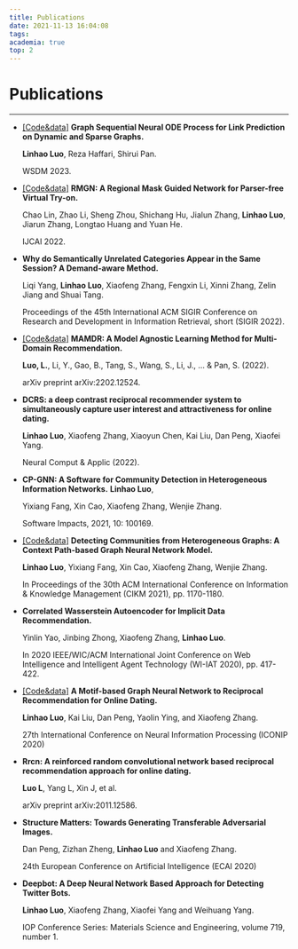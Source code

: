 ```yaml
---
title: Publications
date: 2021-11-13 16:04:08
tags:
academia: true
top: 2
---
```


# Publications
----
*  [\[Code&data\]](https://github.com/RManLuo/GSNOP) **Graph Sequential Neural ODE Process for Link Prediction on Dynamic and Sparse Graphs.** 
  
    **Linhao Luo**, Reza Haffari, Shirui Pan.
  
    WSDM 2023.

* [\[Code&data\]](https://github.com/jokerlc/RMGN-VITON) **RMGN: A Regional Mask Guided Network for Parser-free Virtual Try-on.** 
  
  Chao Lin, Zhao Li, Sheng Zhou, Shichang Hu, Jialun Zhang, **Linhao Luo**, Jiarun Zhang, Longtao Huang and Yuan He.
  
  IJCAI 2022. 
*  **Why do Semantically Unrelated Categories Appear in the Same Session? A Demand-aware Method.** 
    
    Liqi Yang, **Linhao Luo**, Xiaofeng Zhang, Fengxin Li, Xinni Zhang, Zelin Jiang and Shuai Tang.
    
    Proceedings of the 45th International ACM SIGIR Conference on Research and Development in Information Retrieval, short (SIGIR 2022).

* [\[Code&data\]](https://github.com/RManLuo/MAMDR) **MAMDR: A Model Agnostic Learning Method for Multi-Domain Recommendation.** 
  
  **Luo, L.**, Li, Y., Gao, B., Tang, S., Wang, S., Li, J., ... & Pan, S. (2022). 
  
  arXiv preprint arXiv:2202.12524.

*  **DCRS: a deep contrast reciprocal recommender system to simultaneously capture user interest and attractiveness for online dating.** 
  
    **Linhao Luo**, Xiaofeng Zhang, Xiaoyun Chen, Kai Liu, Dan Peng, Xiaofei Yang. 
    
    Neural Comput & Applic (2022).

* **CP-GNN: A Software for Community Detection in Heterogeneous Information Networks.** **Linhao Luo**, 
  
    Yixiang Fang, Xin Cao, Xiaofeng Zhang, Wenjie Zhang. 
    
    Software Impacts, 2021, 10: 100169.

* [\[Code&data\]](https://github.com/RManLuo/CP-GNN) **Detecting Communities from Heterogeneous Graphs: A Context Path-based Graph Neural Network Model.** 
  
  **Linhao Luo**, Yixiang Fang, Xin Cao, Xiaofeng Zhang, Wenjie Zhang. 
  
  In Proceedings of the 30th ACM International Conference on Information & Knowledge Management (CIKM 2021), pp. 1170-1180.

* **Correlated Wasserstein Autoencoder for Implicit Data Recommendation.** 
  
    Yinlin Yao, Jinbing Zhong, Xiaofeng Zhang, **Linhao Luo**.
    
    In 2020 IEEE/WIC/ACM International Joint Conference on Web Intelligence and Intelligent Agent Technology (WI-IAT 2020), pp. 417-422.

* [\[Code&data\]](https://github.com/RManLuo/MotifGNN) **A Motif-based Graph Neural Network to Reciprocal Recommendation for Online Dating.** 
  
  **Linhao Luo**, Kai Liu, Dan Peng, Yaolin Ying, and Xiaofeng Zhang.
  
  27th International Conference on Neural Information Processing (ICONIP 2020)

* **Rrcn: A reinforced random convolutional network based reciprocal recommendation approach for online dating.** 
  
    **Luo L**, Yang L, Xin J, et al. 
    
    arXiv preprint arXiv:2011.12586. 

*  **Structure Matters: Towards Generating Transferable Adversarial Images.** 
    
    Dan Peng, Zizhan Zheng, **Linhao Luo** and Xiaofeng Zhang.
    
    24th European Conference on Artificial Intelligence (ECAI 2020)

*  **Deepbot: A Deep Neural Network Based Approach for Detecting Twitter Bots.** 
    
    **Linhao Luo**, Xiaofeng Zhang, Xiaofei Yang and Weihuang Yang.
    
    IOP Conference Series: Materials Science and Engineering, volume 719, number 1.
